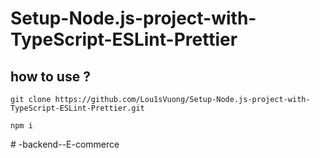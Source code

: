 ﻿# Setup-Node.js-project-with-TypeScript-ESLint-Prettier

## how to use ?
```
git clone https://github.com/Lou1sVuong/Setup-Node.js-project-with-TypeScript-ESLint-Prettier.git
```
```
npm i
```
#   - b a c k e n d - - E - c o m m e r c e  
 